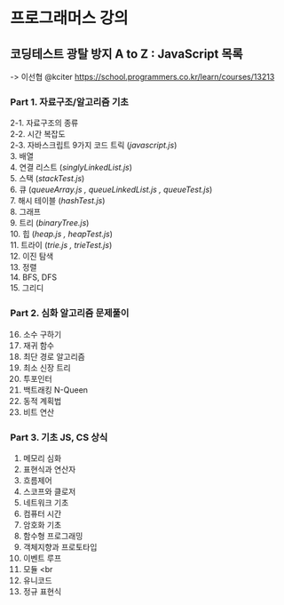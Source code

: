 # 프로그래머스 강의
## 코딩테스트 광탈 방지 A to Z : JavaScript 목록
-> 이선협 @kciter
<a>https://school.programmers.co.kr/learn/courses/13213</a>

### Part 1. 자료구조/알고리즘 기초
2-1. 자료구조의 종류 <br>
2-2. 시간 복잡도 <br>
2-3. 자바스크립트 9가지 코드 트릭 (*javascript.js*) <br>
3. 배열 <br>
4. 연결 리스트 (*singlyLinkedList.js*) <br>
5. 스택 (*stackTest.js*) <br>
6. 큐 (*queueArray.js , queueLinkedList.js , queueTest.js*) <br>
7. 해시 테이블 (*hashTest.js*)<br>
8. 그래프 <br>
9. 트리 (*binaryTree.js*) <br>
10. 힙 (*heap.js , heapTest.js*)<br>
11. 트라이 (*trie.js , trieTest.js*) <br>
12. 이진 탐색 <br>
13. 정렬 <br>
14. BFS, DFS <br>
15. 그리디 <br>

### Part 2. 심화 알고리즘 문제풀이
16. 소수 구하기 <br>
17. 재귀 함수 <br>
18. 최단 경로 알고리즘 <br>
19. 최소 신장 트리 <br>
20. 투포인터 <br>
21. 백트래킹 N-Queen <br>
22. 동적 계획법 <br>
23. 비트 연산 <br>

### Part 3. 기초 JS, CS 상식
1. 메모리 심화 <br>
2. 표현식과 연산자 <br>
3. 흐름제어 <br>
4. 스코프와 클로저 <br>
5. 네트워크 기초 <br>
6. 컴퓨터 시간 <br>
7. 암호화 기초 <br>
8. 함수형 프로그래밍 <br>
9. 객체지향과 프로토타입 <br>
10. 이벤트 루프 <br>
11. 모듈 <br
12. 유니코드 <br>
13. 정규 표현식 <br>
